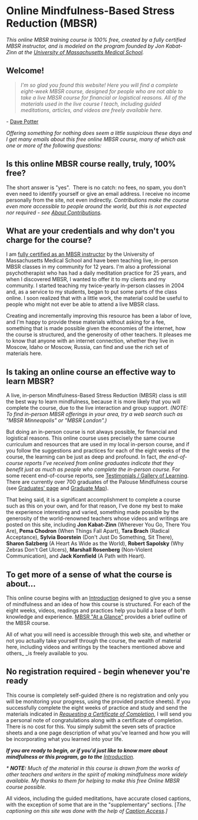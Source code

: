 # Online Mindfulness-Based Stress Reduction (MBSR)

_This online MBSR training course is 100% free, created by a fully certified MBSR instructor, and is modeled on the program founded by Jon Kabat-Zinn at the [University of Massachusetts Medical School][1]._

## Welcome!  
> _I'm so glad you found this website! Here you will find a complete eight-week MBSR course,
> designed for people who are not able to take a live MBSR course for financial or logistical
> reasons. All of the materials used in the live course I teach, including guided meditations,
> articles, and videos are freely available here._

\- [Dave Potter][3]


_Offering something for nothing does seem a little suspicious these days and I get many emails about this free online MBSR course, many of which ask one or more of the following questions:_

## Is this online MBSR course really, truly, 100% free?
The short answer is "yes".&nbsp; There is no catch: no fees, no spam, you don't even need to identify yourself or give an email address. I receive no income personally from the site, not even indirectly. _Contributions make the course even more accessible to people around the world, but this is not expected nor required - see [About Contributions][4]._

## What are your credentials and why don't you charge for the course?
I am [fully certified as an MBSR instructor][5] by the University of Massachusetts Medical School and have been teaching live, in-person MBSR classes in my community for 12 years. I'm also a professional psychotherapist who has had a daily meditation practice for 25 years, and when I discovered MBSR, I wanted to offer it to my clients and my community. I started teaching my twice-yearly in-person classes in 2004 and, as a service to my students, began to put some parts of the class online. I soon realized that with a little work, the material could be useful to people who might not ever be able to attend a live MBSR class.

Creating and incrementally improving this resource has been a labor of love, and I'm happy to provide these materials without asking for a fee, something that is made possible given the economies of the internet, how the course is structured, and the generosity of other teachers. It pleases me to know that anyone with an internet connection, whether they live in Moscow, Idaho or Moscow, Russia, can find and use the rich set of materials here.

## Is taking an online course an effective way to learn MBSR?
A live, in-person Mindfulness-Based Stress Reduction (MBSR) class is still the best way to learn mindfulness, because it is more likely that you will complete the course, due to the live interaction and group support. _(NOTE: To find in-person MBSR offerings in your area, try a web search such as "MBSR Minneapolis" or "MBSR London".)_

But doing an in-person course is not always possible, for financial and logistical reasons. This online course uses precisely the same course curriculum and resources that are used in my local in-person course, and if you follow the suggestions and practices for each of the eight weeks of the course, the learning can be just as deep and profound. In fact, _*the end-of-course reports I've received from online graduates indicate that they benefit just as much as people who complete the in-person course.*_ For some recent end-of-course reports, see [Testimonials / Gallery of Learning][6]. There are currently over 700 graduates of the Palouse Mindfulness course (see [Graduates' page][7] and [Graduate Map][8]).

That being said, it is a significant accomplishment to complete a course such as this on your own, and for that reason, I've done my best to make the experience interesting and varied, something made possible by the generosity of the world-renowned teachers whose videos and writings are posted on this site, including **Jon Kabat-Zinn** (Wherever You Go, There You Are), **Pema Chodron** (When Things Fall Apart), **Tara Brach** (Radical Acceptance), **Sylvia Boorstein** (Don't Just Do Something, Sit There), **Sharon Salzberg** (A Heart As Wide as the World), **Robert Sapolsky** (Why Zebras Don't Get Ulcers), **Marshall Rosenberg** (Non-Violent Communication), and **Jack Kornfield** (A Path with Heart).

## To get more of a sense of what the course is about...
This online course begins with an [Introduction][9] designed to give you a sense of mindfulness and an idea of how this course is structured. For each of the eight weeks, videos, readings and practices help you build a base of both knowledge and experience. [MBSR "At a Glance"][10] provides a brief outline of the MBSR course.

All of what you will need is accessible through this web site, and whether or not you actually take yourself through the course, the wealth of material here, including videos and writings by the teachers mentioned above and others_ _is freely available to you.

## No registration required - begin whenever you're ready
This course is completely self-guided (there is no registration and only you will be monitoring your progress, using the provided practice sheets). If you successfully complete the eight weeks of practice and study and send the materials indicated in _[Requesting a Certificate of Completion][11]_, I will send you a personal note of congratulations along with a certificate of completion. There is no cost for this. You simply submit the seven sets of practice sheets and a one page description of what you've learned and how you will be incorporating what you learned into your life.

_**If you are ready to begin, or if you'd just like to know more about mindfulness or this program, go to the** [Introduction][9]._

_* **NOTE:** Much of the material in this course is drawn from the works of other teachers and writers in the spirit of making mindfulness more widely available. My thanks to them for helping to make this free Online MBSR course possible._  

All videos, including the guided meditations, have accurate closed captions, with the exception of some that are in the "supplementary" sections. [_The captioning on this site was done with the help of [Caption Access][13].]_

[1]: http://www.umassmed.edu/cfm/Stress-Reduction/History-of-MBSR/
[3]: http://palousemindfulness.com/contact.html
[4]: http://palousemindfulness.com/contributions.html
[5]: http://www.umassmed.edu/cfm/training/training-pathways/
[6]: http://palousemindfulness.com/testimonials/index.html
[7]: http://palousemindfulness.com/graduates.html
[8]: http://palousemindfulness.com/maps/graduate-map.html
[9]: selfguidedMBSR_week0.md
[10]: selfguidedMBSR_ataglance.md
[11]: http://palousemindfulness.com/selfguidedMBSR_certificate.html
[13]: http://www.captionaccess.com/
